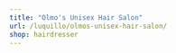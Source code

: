 ```yaml
---
title: "Olmo's Unisex Hair Salon"
url: /luquillo/olmos-unisex-hair-salon/
shop: hairdresser
---
```

